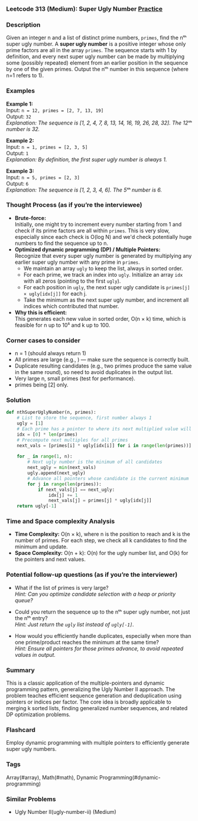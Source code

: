 ### Leetcode 313 (Medium): Super Ugly Number [Practice](https://leetcode.com/problems/super-ugly-number)

### Description  
Given an integer n and a list of distinct prime numbers, `primes`, find the nᵗʰ super ugly number. A **super ugly number** is a positive integer whose only prime factors are all in the array `primes`. The sequence starts with 1 by definition, and every next super ugly number can be made by multiplying some (possibly repeated) element from an earlier position in the sequence by one of the given primes. Output the nᵗʰ number in this sequence (where n=1 refers to 1).

### Examples  

**Example 1:**  
Input: `n = 12, primes = [2, 7, 13, 19]`  
Output: `32`  
*Explanation: The sequence is [1, 2, 4, 7, 8, 13, 14, 16, 19, 26, 28, 32]. The 12ᵗʰ number is 32.*

**Example 2:**  
Input: `n = 1, primes = [2, 3, 5]`  
Output: `1`  
*Explanation: By definition, the first super ugly number is always 1.*

**Example 3:**  
Input: `n = 5, primes = [2, 3]`  
Output: `6`  
*Explanation: The sequence is [1, 2, 3, 4, 6]. The 5ᵗʰ number is 6.*

### Thought Process (as if you’re the interviewee)  
- **Brute-force:**  
  Initially, one might try to increment every number starting from 1 and check if its prime factors are all within `primes`. This is very slow, especially since each check is O(log N) and we'd check potentially huge numbers to find the sequence up to n.
- **Optimized dynamic programming (DP) / Multiple Pointers:**  
  Recognize that every super ugly number is generated by multiplying any earlier super ugly number with any prime in `primes`.  
  - We maintain an array `ugly` to keep the list, always in sorted order.
  - For each prime, we track an index into `ugly`. Initialize an array `idx` with all zeros (pointing to the first `ugly`).
  - For each position in `ugly`, the next super ugly candidate is `primes[j] × ugly[idx[j]]` for each j.
  - Take the minimum as the next super ugly number, and increment all indices which contributed that number.
- **Why this is efficient:**  
  This generates each new value in sorted order, O(n × k) time, which is feasible for n up to 10⁵ and k up to 100.

### Corner cases to consider  
- n = 1 (should always return 1)
- All primes are large (e.g., ) — make sure the sequence is correctly built.
- Duplicate resulting candidates (e.g., two primes produce the same value in the same round), so need to avoid duplicates in the output list.
- Very large n, small primes (test for performance).
- primes being [2] only.

### Solution

```python
def nthSuperUglyNumber(n, primes):
    # List to store the sequence, first number always 1
    ugly = [1]
    # Each prime has a pointer to where its next multiplied value will come from
    idx = [0] * len(primes)
    # Precompute next multiples for all primes
    next_vals = [primes[i] * ugly[idx[i]] for i in range(len(primes))]
    
    for _ in range(1, n):
        # Next ugly number is the minimum of all candidates
        next_ugly = min(next_vals)
        ugly.append(next_ugly)
        # Advance all pointers whose candidate is the current minimum
        for j in range(len(primes)):
            if next_vals[j] == next_ugly:
                idx[j] += 1
                next_vals[j] = primes[j] * ugly[idx[j]]
    return ugly[-1]
```

### Time and Space complexity Analysis  

- **Time Complexity:** O(n × k), where n is the position to reach and k is the number of primes. For each step, we check all k candidates to find the minimum and update.
- **Space Complexity:** O(n + k): O(n) for the ugly number list, and O(k) for the pointers and next values.

### Potential follow-up questions (as if you’re the interviewer)  

- What if the list of primes is very large?  
  *Hint: Can you optimize candidate selection with a heap or priority queue?*

- Could you return the sequence up to the nᵗʰ super ugly number, not just the nᵗʰ entry?  
  *Hint: Just return the `ugly` list instead of `ugly[-1]`.*

- How would you efficiently handle duplicates, especially when more than one prime/product reaches the minimum at the same time?  
  *Hint: Ensure all pointers for those primes advance, to avoid repeated values in output.*

### Summary
This is a classic application of the multiple-pointers and dynamic programming pattern, generalizing the Ugly Number II approach. The problem teaches efficient sequence generation and deduplication using pointers or indices per factor. The core idea is broadly applicable to merging k sorted lists, finding generalized number sequences, and related DP optimization problems.


### Flashcard
Employ dynamic programming with multiple pointers to efficiently generate super ugly numbers.

### Tags
Array(#array), Math(#math), Dynamic Programming(#dynamic-programming)

### Similar Problems
- Ugly Number II(ugly-number-ii) (Medium)